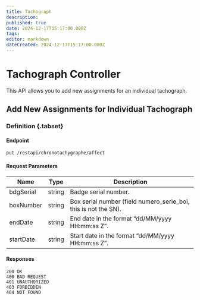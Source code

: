 ```yaml
---
title: Tachograph
description: 
published: true
date: 2024-12-17T15:17:00.000Z
tags: 
editor: markdown
dateCreated: 2024-12-17T15:17:00.000Z
---
```


# Tachograph Controller

This API allows you to add new assignments for an individual tachograph.

## Add New Assignments for Individual Tachograph

### Definition {.tabset}

#### Endpoint
```
put /restapi/chronotachygraphe/affect
```

#### Request Parameters

| Name         | Type   | Description                                                                 |
|--------------|--------|-----------------------------------------------------------------------------|
| bdgSerial    | string | Badge serial number.                                                        |
| boxNumber    | string | Box serial number (field numero_serie_boi, this is not the SN).           |
| endDate      | string | End date in the format “dd/MM/yyyy HH:mm:ss Z”.                           |
| startDate    | string | Start date in the format “dd/MM/yyyy HH:mm:ss Z”.                         |

#### Responses

```application/json;charset=utf-8
200 OK
400 BAD REQUEST
401 UNAUTHORIZED
403 FORBIDDEN
404 NOT FOUND
```
